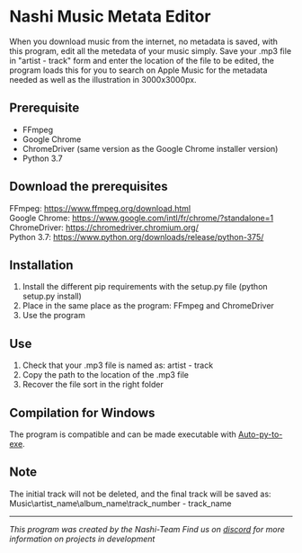 # Nashi Music Metata Editor
When you download music from the internet, no metadata is saved, with this program, edit all the metedata of your music simply.
Save your .mp3 file in "artist - track" form and enter the location of the file to be edited, the program loads this for you to search on Apple Music for the metadata needed as well as the illustration in 3000x3000px.

## Prerequisite
 - FFmpeg
 - Google Chrome 
 - ChromeDriver (same version as the Google Chrome installer version)
 - Python 3.7
 
## Download the prerequisites
FFmpeg: https://www.ffmpeg.org/download.html  
Google Chrome: https://www.google.com/intl/fr/chrome/?standalone=1  
ChromeDriver:  https://chromedriver.chromium.org/  
Python 3.7: https://www.python.org/downloads/release/python-375/  

## Installation
1) Install the different pip requirements with the setup.py file (python setup.py install)
2) Place in the same place as the program: FFmpeg and ChromeDriver
3) Use the program

## Use
1) Check that your .mp3 file is named as: artist - track
2) Copy the path to the location of the .mp3 file
3) Recover the file sort in the right folder

## Compilation for Windows
The program is compatible and can be made executable with [Auto-py-to-exe](https://pypi.org/project/auto-py-to-exe/).

## Note
The initial track will not be deleted, and the final track will be saved as:  
Music\artist_name\album_name\track_number - track_name

-----------------

*This program was created by the* _Nashi-Team_
*Find us on [discord](https://discord.com/invite/g6JzYbh) for more information on projects in development*

